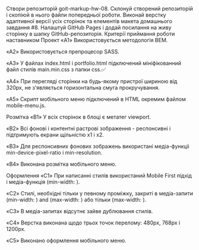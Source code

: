 Створи репозиторій goit-markup-hw-08.
Склонуй створений репозиторій і скопіюй в нього файли попередньої роботи.
Виконай верстку адаптивної версії усіх сторінок та елементів макета домашнього завдання #8.
Налаштуй GitHub Pages і додай посилання на живу сторінку в шапку GitHub-репозиторія.
Критерії приймання роботи наставником
Проект
«A1» Використовується методологія BEM.

«A2» Використовується препроцесор SASS.

«A3» У файлах index.html і portfolio.html підключений мініфікованний файл стилів main.min.css з папки css.✅

«A4» При перегляді сторінки на будь-якому пристрої шириною від 320px, не з'являється горизонтальна смуга прокручування.

«A5» Скрипт мобільного меню підключений в HTML окремим файлом mobile-menu.js.

<!--
СКРИПТ МОБИЛЬНОГО МЕНЮ
Полный пример создания мобильного меню с уже написанным скриптом разбери в мастерской.
-->

Розмітка
«B1» У всіх сторінок в блоці <head> є метатег viewport.

«B2» Всі фонові і контентні растрові зображення - респонсивні і підтримують екрани щільністю x1 і x2.

«B3» Для респонсивних фонових зображень використані медіа-функціі min-device-pixel-ratio і min-resolution.

«B4» Виконана розмітка мобільного меню.

Оформлення
«C1» При написанні стилів використаний Mobile First підхід і медіа-функція (min-width: ).

«C2» Стилі, необхідні тільки у певному проміжку, закриті в медіа-запити (min-width: ) and (max-width: ) або тільки (max-width: ).

«C3» В медіа-запитах відсутнє зайве дублювання стилів.

«C4» Верстка виконана щодо трьох точок перелому: 480px, 768px і 1200px.

«C5» Виконано оформлення мобільного меню.
